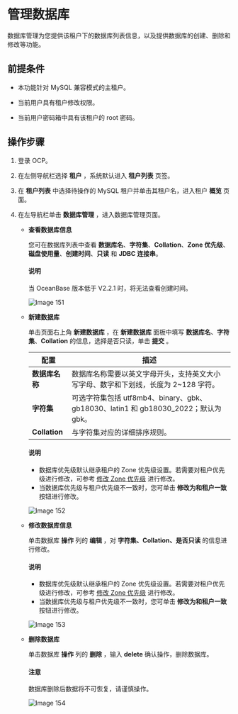 # 管理数据库

数据库管理为您提供该租户下的数据库列表信息，以及提供数据库的创建、删除和修改等功能。

## 前提条件

* 本功能针对 MySQL 兼容模式的主租户。

* 当前用户具有租户修改权限。

* 当前用户密码箱中具有该租户的 root 密码。

## 操作步骤

1. 登录 OCP。

2. 在左侧导航栏选择 **租户** ，系统默认进入 **租户列表** 页签。

3. 在 **租户列表** 中选择待操作的 MySQL 租户并单击其租户名，进入租户 **概览** 页面。

4. 在左导航栏单击 **数据库管理** ，进入数据库管理页面。

   * **查看数据库信息**

     您可在数据库列表中查看 **数据库名**、**字符集**、**Collation**、**Zone 优先级**、**磁盘使用量**、**创建时间**、**只读** 和 **JDBC 连接串**。

     <main id="notice" type='explain'>
     <h4>说明</h4>
     <p>当 OceanBase 版本低于 V2.2.1 时，将无法查看创建时间。</p>
     </main>

     ![Image 151](https://help-static-aliyun-doc.aliyuncs.com/assets/img/zh-CN/0756189461/p429268.png)

   * **新建数据库**

     单击页面右上角 **新建数据库** ，在 **新建数据库** 面板中填写 **数据库名**、**字符集**、**Collation** 的信息，选择是否只读，单击 **提交** 。

     |    **配置**     | **描述** |
     |---------------|---|
     | **数据库名称**       | 数据库名称需要以英文字母开头，支持英文大小写字母、数字和下划线，长度为 2\~128 字符。 |
     | **字符集**    |可选字符集包括 utf8mb4、binary、gbk、gb18030、latin1 和 gb18030_2022；默认为 gbk。 |
     | **Collation** | 与字符集对应的详细排序规则。 |

     <main id="notice" type='explain'>
     <h4>说明</h4>
     <ul>
     <li>数据库优先级默认继承租户的 Zone 优先级设置。若需要对租户优先级进行修改，可参考 <a href="600.manage-a-tenant/670.modify-a-zone-priority.md">修改 Zone 优先级</a> 进行修改。</li>
     <li>当数据库优先级与租户优先级不一致时，您可单击 <strong>修改为和租户一致</strong> 按钮进行修改。</li>
     </ul>
     </main>

     ![Image 152](https://obbusiness-private.oss-cn-shanghai.aliyuncs.com/doc/img/ocp/%E6%96%B0%E5%BB%BA%E6%95%B0%E6%8D%AE%E5%BA%93.png)

   * **修改数据库信息**

     单击数据库 **操作** 列的 **编辑** ，对 **字符集、Collation、是否只读** 的信息进行修改。

     <main id="notice" type='explain'>
     <h4>说明</h4>
     <ul>
     <li>数据库优先级默认继承租户的 Zone 优先级设置。若需要对租户优先级进行修改，可参考 <a href="600.manage-a-tenant/670.modify-a-zone-priority.md">修改 Zone 优先级</a> 进行修改。</li>
     <li>当数据库优先级与租户优先级不一致时，您可单击 <strong>修改为和租户一致</strong> 按钮进行修改。</li>
     </ul>
     </main>

     ![Image 153](https://obbusiness-private.oss-cn-shanghai.aliyuncs.com/doc/img/ocp/%E7%BC%96%E8%BE%91%E6%95%B0%E6%8D%AE%E5%BA%93.png)

   * **删除数据库**

     单击数据库 **操作** 列的 **删除** ，输入 **delete** 确认操作，删除数据库。

     <main id="notice" type='notice'>
     <h4>注意</h4>
     <p>数据库删除后数据将不可恢复，请谨慎操作。</p>
     </main>

     ![Image 154](https://help-static-aliyun-doc.aliyuncs.com/assets/img/zh-CN/9656189461/p429274.png)
